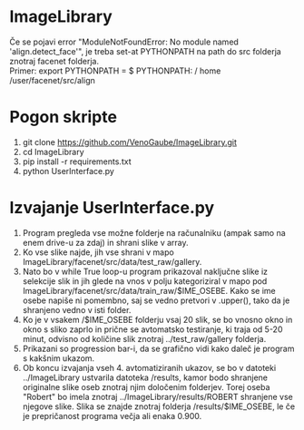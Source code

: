 # ImageLibrary
  
  
Če se pojavi error "ModuleNotFoundError: No module named 'align.detect_face'", je treba set-at PYTHONPATH na path do src folderja znotraj facenet folderja.  
Primer: export PYTHONPATH = $ PYTHONPATH: / home /user/facenet/src/align
  
# Pogon skripte  
  
1.  git clone https://github.com/VenoGaube/ImageLibrary.git  
2.  cd ImageLibrary  
3.  pip install -r requirements.txt  
4.  python UserInterface.py  
  
# Izvajanje UserInterface.py  
  
1. Program pregleda vse možne folderje na računalniku (ampak samo na enem drive-u za zdaj) in shrani slike v array.  
2. Ko vse slike najde, jih vse shrani v mapo ImageLibrary/facenet/src/data/test_raw/gallery.  
3. Nato bo v while True loop-u program prikazoval naključne slike iz selekcije slik in jih glede na vnos v polju kategoriziral v mapo pod 
ImageLibrary/facenet/src/data/train_raw/$IME_OSEBE. Kako se ime osebe napiše ni pomembno, saj se vedno pretvori v .upper(), tako da je shranjeno 
vedno v isti folder.  
4. Ko je v vsakem /$IME_OSEBE folderju vsaj 20 slik, se bo vnosno okno in okno s sliko zaprlo in prične se avtomatsko testiranje, ki traja od 5-20 minut, 
odvisno od količine slik znotraj ../test_raw/gallery folderja.  
5. Prikazani so progression bar-i, da se grafično vidi kako daleč je program s kakšnim ukazom.  
6. Ob koncu izvajanja vseh 4. avtomatiziranih ukazov, se bo v datoteki ../ImageLibrary ustvarila datoteka /results, kamor bodo shranjene originalne slike oseb 
znotraj njim določenim folderjev. Torej oseba "Robert" bo imela znotraj ../ImageLibrary/results/ROBERT shranjene vse njegove slike. Slika se znajde znotraj folderja
/results/$IME_OSEBE, le če je prepričanost programa večja ali enaka 0.900.  

